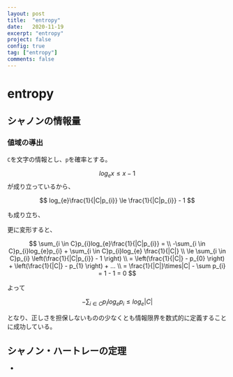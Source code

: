```yaml
---
layout: post
title:  "entropy"
date:   2020-11-19
excerpt: "entropy"
project: false
config: true
tag: ["entropy"]
comments: false
---
```


# entropy

## シャノンの情報量

### 値域の導出
`C`を文字の情報とし、`p`を確率とする。  

$$
{log}_{e}x \leq x-1
$$
が成り立っているから、

$$
log_{e}\frac{1}{|C|p_{i}} \le \frac{1}{|C|p_{i}} - 1
$$
  
も成り立ち、

更に変形すると、

$$
\sum_{i \in C}p_{i}log_{e}\frac{1}{|C|p_{i}} = \\
-\sum_{i \in C}p_{i}log_{e}p_{i} + \sum_{i \in C}p_{i}log_{e} \frac{1}{|C|} \\
\le \sum_{i \in C}p_{i} \left(\frac{1}{|C|p_{i}} - 1 \right) \\
= \left(\frac{1}{|C|} - p_{0} \right) + \left(\frac{1}{|C|} - p_{1} \right) + ... \\
= \frac{1}{|C|}\times|C| - \sum p_{i} = 1 - 1 = 0
$$

よって

$$
-\sum_{i \in C}p_{i}log_{e}p_{i} \le log_{e} |C|
$$

となり、正しさを担保しないものの少なくとも情報限界を数式的に定義することに成功している。

## シャノン・ハートレーの定理
 - 
